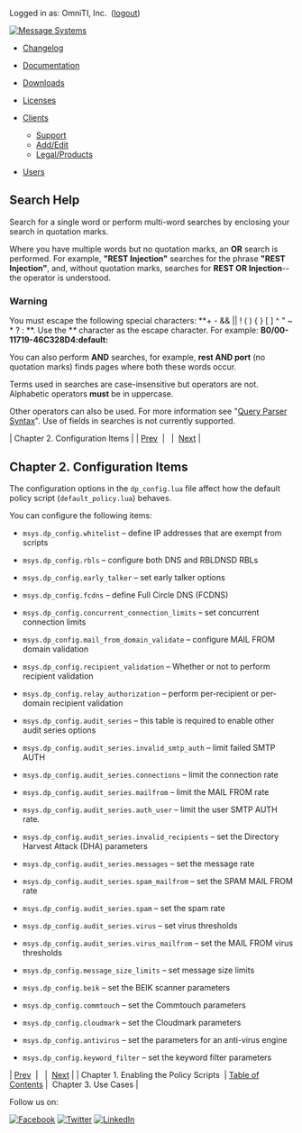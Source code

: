 Logged in as: OmniTI, Inc.  ([logout](https://support.messagesystems.com/logout.php))

[![Message Systems](https://support.messagesystems.com/images/ms-white205.png)](https://support.messagesystems.com/start.php) 

*   [Changelog](https://support.messagesystems.com/start.php?show=changelog)
*   [Documentation](https://support.messagesystems.com/docs/)
*   [Downloads](https://support.messagesystems.com/start.php)

*   [Licenses](https://support.messagesystems.com/license_summary.php)
*   <a href="">Clients</a>
    *   [Support](https://support.messagesystems.com/cs.php)
    *   [Add/Edit](https://support.messagesystems.com/edit_client.php)
    *   [Legal/Products](https://support.messagesystems.com/edit_products.php)
*   [Users](https://support.messagesystems.com/edit_customer.php)

## Search Help

Search for a single word or perform multi-word searches by enclosing your search in quotation marks.

Where you have multiple words but no quotation marks, an **OR** search is performed. For example, **"REST Injection"** searches for the phrase **"REST Injection"**, and, without quotation marks, searches for **REST OR Injection**--the operator is understood.

### Warning

You must escape the following special characters: **+ - && || ! ( ) { } [ ] ^ " ~ * ? : \**. Use the **\** character as the escape character. For example: **B0/00-11719-46C328D4\:default\:**

You can also perform **AND** searches, for example, **rest AND port** (no quotation marks) finds pages where both these words occur.

Terms used in searches are case-insensitive but operators are not. Alphabetic operators **must** be in uppercase.

Other operators can also be used. For more information see "[Query Parser Syntax](https://lucene.apache.org/core/old_versioned_docs/versions/3_0_0/queryparsersyntax.html)". Use of fields in searches is not currently supported.

| Chapter 2. Configuration Items |
| [Prev](policy.enabling.php)  |   |  [Next](policy.use.cases.php) |

## Chapter 2. Configuration Items

The configuration options in the `dp_config.lua` file affect how the default policy script (`default_policy.lua`) behaves.

You can configure the following items:

*   `msys.dp_config.whitelist` – define IP addresses that are exempt from scripts

*   `msys.dp_config.rbls` – configure both DNS and RBLDNSD RBLs

*   `msys.dp_config.early_talker` – set early talker options

*   `msys.dp_config.fcdns` – define Full Circle DNS (FCDNS)

*   `msys.dp_config.concurrent_connection_limits` – set concurrent connection limits

*   `msys.dp_config.mail_from_domain_validate` – configure MAIL FROM domain validation

*   `msys.dp_config.recipient_validation` – Whether or not to perform recipient validation

*   `msys.dp_config.relay_authorization` – perform per-recipient or per-domain recipient validation

*   `msys.dp_config.audit_series` – this table is required to enable other audit series options

*   `msys.dp_config.audit_series.invalid_smtp_auth` – limit failed SMTP AUTH

*   `msys.dp_config.audit_series.connections` – limit the connection rate

*   `msys.dp_config.audit_series.mailfrom` – limit the MAIL FROM rate

*   `msys.dp_config.audit_series.auth_user` – limit the user SMTP AUTH rate.

*   `msys.dp_config.audit_series.invalid_recipients` – set the Directory Harvest Attack (DHA) parameters

*   `msys.dp_config.audit_series.messages` – set the message rate

*   `msys.dp_config.audit_series.spam_mailfrom` – set the SPAM MAIL FROM rate

*   `msys.dp_config.audit_series.spam` – set the spam rate

*   `msys.dp_config.audit_series.virus` – set virus thresholds

*   `msys.dp_config.audit_series.virus_mailfrom` – set the MAIL FROM virus thresholds

*   `msys.dp_config.message_size_limits` – set message size limits

*   `msys.dp_config.beik` – set the BEIK scanner parameters

*   `msys.dp_config.commtouch` – set the Commtouch parameters

*   `msys.dp_config.cloudmark` – set the Cloudmark parameters

*   `msys.dp_config.antivirus` – set the parameters for an anti-virus engine

*   `msys.dp_config.keyword_filter` – set the keyword filter parameters

| [Prev](policy.enabling.php)  |   |  [Next](policy.use.cases.php) |
| Chapter 1. Enabling the Policy Scripts  | [Table of Contents](index.php) |  Chapter 3. Use Cases |

Follow us on:

[![Facebook](https://support.messagesystems.com/images/icon-facebook.png)](http://www.facebook.com/messagesystems) [![Twitter](https://support.messagesystems.com/images/icon-twitter.png)](http://twitter.com/#!/MessageSystems) [![LinkedIn](https://support.messagesystems.com/images/icon-linkedin.png)](http://www.linkedin.com/company/message-systems)